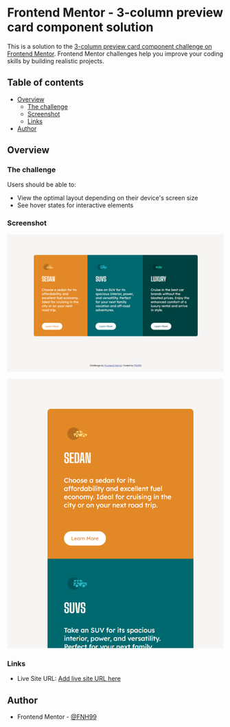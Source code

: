 # Frontend Mentor - 3-column preview card component solution

This is a solution to the [3-column preview card component challenge on Frontend Mentor](https://www.frontendmentor.io/challenges/3column-preview-card-component-pH92eAR2-). Frontend Mentor challenges help you improve your coding skills by building realistic projects. 

## Table of contents

- [Overview](#overview)
  - [The challenge](#the-challenge)
  - [Screenshot](#screenshot)
  - [Links](#links)
- [Author](#author)

## Overview

### The challenge

Users should be able to:

- View the optimal layout depending on their device's screen size
- See hover states for interactive elements

### Screenshot

![](https://github.com/FNH99/3-column-preview-card-component-main/blob/main/images/screenshot-desktop.png)

![](https://github.com/FNH99/3-column-preview-card-component-main/blob/main/images/screenshot-mobile.png)

### Links

- Live Site URL: [Add live site URL here](https://)

## Author

- Frontend Mentor - [@FNH99](https://www.frontendmentor.io/profile/FNH99)

